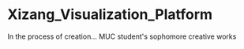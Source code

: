 # Xizang_Visualization_Platform
In the process of creation... MUC student's sophomore creative works
